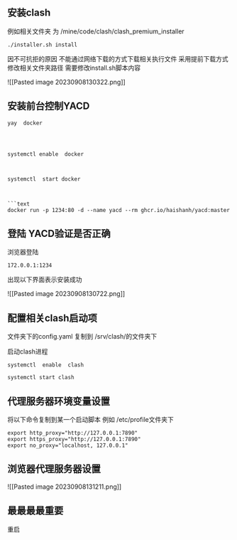 ## 安装clash

例如相关文件夹  为   /mine/code/clash/clash_premium_installer


```
./installer.sh install
```


因不可抗拒的原因  不能通过网络下载的方式下载相关执行文件 采用提前下载方式    修改相关文件夹路径 需要修改install.sh脚本内容 

![[Pasted image 20230908130322.png]]



## 安装前台控制YACD



```
yay  docker
```

```



```

```
systemctl enable  docker
```

```


```

```
systemctl  start docker
```

```


```text
docker run -p 1234:80 -d --name yacd --rm ghcr.io/haishanh/yacd:master
```


## 登陆 YACD验证是否正确
浏览器登陆   

```
172.0.0.1:1234
```
出现以下界面表示安装成功

![[Pasted image 20230908130722.png]]
## 配置相关clash启动项
文件夹下的config.yaml 复制到 /srv/clash/的文件夹下

启动clash进程


```
systemctl  enable  clash
```


```
systemctl start clash
```

## 代理服务器环境变量设置
将以下命令复制到某一个启动脚本  例如  /etc/profile文件夹下 

```
export http_proxy="http://127.0.0.1:7890"
export https_proxy="http://127.0.0.1:7890"
export no_proxy="localhost, 127.0.0.1"
```


  ## 浏览器代理服务器设置
  ![[Pasted image 20230908131211.png]]

##  最最最最重要  
重启  
